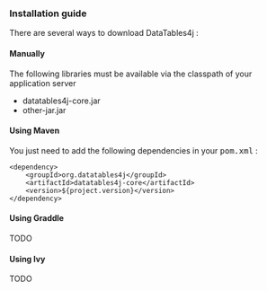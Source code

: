 ### Installation guide ###

There are several ways to download DataTables4j :

#### Manually ####

The following libraries must be available via the classpath of your application server

<ul>
	<li>datatables4j-core.jar</li>
	<li>other-jar.jar</li>
</ul>

#### Using Maven ####

You just need to add the following dependencies in your <tt>pom.xml</tt> :

    <dependency>
        <groupId>org.datatables4j</groupId>
        <artifactId>datatables4j-core</artifactId>
        <version>${project.version}</version>
    </dependency>

#### Using Graddle ####

TODO

#### Using Ivy ####

TODO